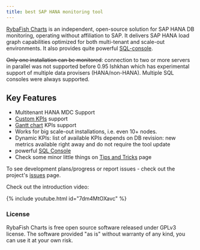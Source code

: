 ```yaml
---
title: best SAP HANA monitoring tool
---
```


[RybaFish Charts](/) is an independent, open-source solution for SAP HANA DB monitoring, operating without affiliation to SAP. It delivers SAP HANA load graph capabilities optimized for both multi-tenant and scale-out environments. It also provides quite powerful [SQL-console](/sqlconsole).

~~Only one installation can be monitored~~: connection to two or more servers in parallel was not supported before 0.95 Ishkhan which has experimental support of multiple data provisers (HANA/non-HANA). Multiple SQL consoles were always supported.

## Key Features
* Multitenant HANA MDC Support
* [Custom KPIs](/customKPI) support
* [Gantt chart](/customKPIgantt) KPIs support
* Works for big scale-out installations, i.e. even 10+ nodes.
* Dynamic KPIs: list of available KPIs depends on DB revision: new metrics available right away and do not require the tool update
* powerful [SQL Console](/sqlconsole)
* Check some minor little things on [Tips and Tricks](/tips) page

To see development plans/progress or report issues - check out the project's [issues](https://github.com/rybafish/rybafish/issues) page.

Check out the introduction video:

{% include youtube.html id="7dm4MtOXavc" %}

### License
RybaFish Charts is free open source software released under GPLv3 license. The software provided "as is" without warranty of any kind, you can use it at your own risk.
